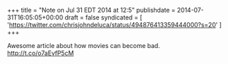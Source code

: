 +++
title = "Note on Jul 31 EDT 2014 at 12:5"
publishdate = 2014-07-31T16:05:05+00:00
draft = false
syndicated = [ 'https://twitter.com/chrisjohndeluca/status/494876413359444000?s=20' ]
+++

Awesome article about how movies can become bad. http://t.co/o7aEvfP5cM
